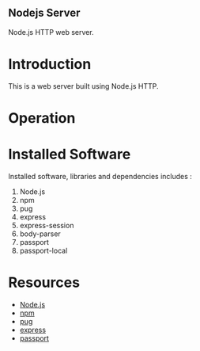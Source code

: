 ## Nodejs Server
Node.js HTTP web server. 
# Introduction
This is a web server built using Node.js HTTP.
# Operation
# Installed Software
Installed software, libraries and dependencies includes :
1. Node.js
2. npm
3. pug
4. express
4. express-session
5. body-parser
6. passport
7. passport-local
# Resources
- [Node.js](https://nodejs.org/en/)
- [npm](https://www.npmjs.com/)
- [pug](https://pugjs.org/api/getting-started.html)
- [express](https://expressjs.com/)
- [passport](http://www.passportjs.org/)
